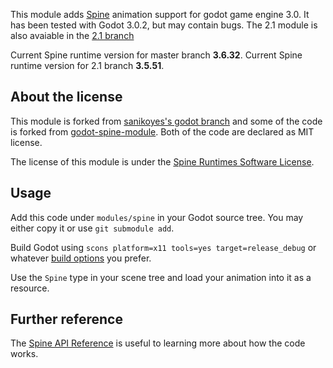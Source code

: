 This module adds [Spine](http://esotericsoftware.com/) animation support for godot game engine 3.0. It has been tested with Godot 3.0.2, but may contain bugs.
The 2.1 module is also avaiable in the [2.1 branch](https://github.com/GodotExplorer/spine/tree/2.1)

Current Spine runtime version for master branch **3.6.32**.
Current Spine runtime version for 2.1 branch **3.5.51**.

## About the license

This module is forked from [sanikoyes's godot branch](https://github.com/sanikoyes/godot/tree/develop/modules/spine) and some of the code is forked from [godot-spine-module](https://github.com/jjay/godot-spine-module). Both of the code are declared as MIT license.

The license of this module is under the [Spine Runtimes Software License](https://github.com/EsotericSoftware/spine-runtimes/blob/3.6/LICENSE).

## Usage

Add this code under `modules/spine` in your Godot source tree. You may either copy it or use `git submodule add`.

Build Godot using `scons platform=x11 tools=yes target=release_debug` or whatever [build options](http://docs.godotengine.org/en/latest/development/compiling/) you prefer.

Use the `Spine` type in your scene tree and load your animation into it as a resource.

## Further reference

The [Spine API Reference](http://esotericsoftware.com/spine-api-reference) is useful to learning more about how the code works.

